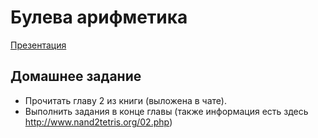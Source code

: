 # Булева арифметика

[Презентация](http://www.nand2tetris.org/lectures/PDF/lecture%2002%20Boolean%20arithmetic.pdf)

## Домашнее задание
- Прочитать главу 2 из книги (выложена в чате).
- Выполнить задания в конце главы (также информация есть здесь http://www.nand2tetris.org/02.php)
